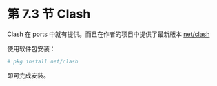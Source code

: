 # 第 7.3 节 Clash

Clash 在 ports 中就有提供。而且在作者的项目中提供了最新版本 [net/clash](https://github.com/Dreamacro/clash/releases)

使用软件包安装：

```sh
# pkg install net/clash
```

即可完成安装。
